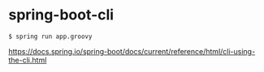 # spring-boot-cli

```
$ spring run app.groovy
```

https://docs.spring.io/spring-boot/docs/current/reference/html/cli-using-the-cli.html
